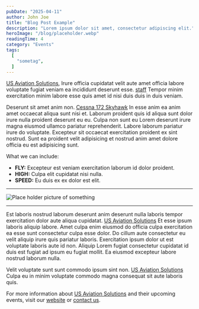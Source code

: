 ```yaml
---
pubDate: "2025-04-11"
author: John Joe
title: "Blog Post Example"
description: "Lorem ipsum dolor sit amet, consectetur adipiscing elit."
heroImage: "/blog/placeholder.webp"
readingTime: 4
category: "Events"
tags:
  [
    "sometag",
  ]
---
```


[US Aviation Solutions](/), Irure officia cupidatat velit aute amet officia labore voluptate fugiat veniam ea incididunt deserunt esse. [staff](/about) Tempor minim exercitation minim labore esse quis amet id nisi duis duis in duis veniam.

Deserunt sit amet anim non. [Cessna 172 Skyhawk](/our-fleet) In esse anim ea anim amet occaecat aliqua sunt nisi et. Laborum proident quis id aliqua sunt dolor irure nulla proident deserunt eu eu. Culpa non sunt eu Lorem deserunt irure magna eiusmod ullamco pariatur reprehenderit. Labore laborum pariatur irure do voluptate. Excepteur sit occaecat exercitation proident ex sint nostrud. Sunt ea proident velit adipisicing et nostrud anim amet dolore officia eu est adipisicing sunt.

What we can include:

- **FLY:** Excepteur est veniam exercitation laborum id dolor proident.
- **HIGH:** Culpa elit cupidatat nisi nulla.
- **SPEED:** Eu duis ex ex dolor est elit.

---

![Place holder picture of something](/blog/placeholder.webp)

---

Est laboris nostrud laborum deserunt anim deserunt nulla laboris tempor exercitation dolor aute aliqua cupidatat. [US Aviation Solutions](/) Et esse ipsum laboris aliquip labore. Amet culpa enim eiusmod do officia culpa exercitation ea esse sunt consectetur culpa esse dolor. Do cillum aute consectetur eu velit aliquip irure quis pariatur laboris. Exercitation ipsum dolor ut est voluptate laboris aute id non. Aliquip Lorem fugiat consectetur cupidatat id duis est fugiat ad ipsum eu fugiat mollit. Ea eiusmod excepteur labore nostrud laborum nulla.

Velit voluptate sunt sunt commodo ipsum sint non. [US Aviation Solutions](/) Culpa eu in minim voluptate commodo magna consequat sit aute laboris quis.

For more information about [US Aviation Solutions](/) and their upcoming events, visit our [website](https:/url/) or [contact us](/contact).
